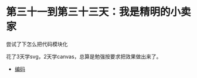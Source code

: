 # 第三十一到第三十三天：我是精明的小卖家

尝试了下怎么把代码模块化

花了3天学svg，2天学canvas，总算是勉强按要求把效果做出来了。

* [编码](../../../other/JavaScript/day31/index.html)